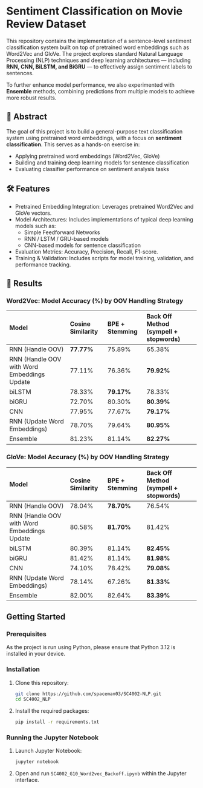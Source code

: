 # Sentiment Classification on Movie Review Dataset
This repository contains the implementation of a sentence-level sentiment classification system built on top of pretrained word embeddings such as Word2Vec and GloVe. The project explores standard Natural Language Processing (NLP) techniques and deep learning architectures — including **RNN, CNN, BiLSTM, and BiGRU** — to effectively assign sentiment labels to sentences.

To further enhance model performance, we also experimented with **Ensemble** methods, combining predictions from multiple models to achieve more robust results.

## 📌 Abstract
The goal of this project is to build a general-purpose text classification system using pretrained word embeddings, with a focus on **sentiment classification**. This serves as a hands-on exercise in:
- Applying pretrained word embeddings (Word2Vec, GloVe)
- Building and training deep learning models for sentence classification
- Evaluating classifier performance on sentiment analysis tasks

## 🛠️ Features
- Pretrained Embedding Integration: Leverages pretrained Word2Vec and GloVe vectors.
- Model Architectures: Includes implementations of typical deep learning models such as:
    - Simple Feedforward Networks
    - RNN / LSTM / GRU-based models
    - CNN-based models for sentence classification
- Evaluation Metrics: Accuracy, Precision, Recall, F1-score.
- Training & Validation: Includes scripts for model training, validation, and performance tracking.

## 📑 Results
### Word2Vec: Model Accuracy (%) by OOV Handling Strategy
| Model | Cosine Similarity | BPE + Stemming | Back Off Method (sympell + stopwords) |
|:---|:---|:---| :--- |
RNN (Handle OOV) | **77.77%** | 75.89% | 65.38% |
RNN (Handle OOV with Word Embeddings Update | 77.11% | 76.36% | **79.92%** |
biLSTM | 78.33% | **79.17%** | 78.33% |
biGRU | 72.70% | 80.30% | **80.39%** |
CNN | 77.95% | 77.67% | **79.17%** |
RNN (Update Word Embeddings) | 78.70% | 79.64% | **80.95%** |
Ensemble | 81.23% | 81.14% | **82.27%** |

### GloVe: Model Accuracy (%) by OOV Handling Strategy
| Model | Cosine Similarity | BPE + Stemming | Back Off Method (sympell + stopwords) |
|:---|:---|:---| :--- |
RNN (Handle OOV) | 78.04% | **78.70%** | 76.54% |
RNN (Handle OOV with Word Embeddings Update | 80.58% | **81.70%** | 81.42% |
biLSTM | 80.39% | 81.14% | **82.45%** |
biGRU | 81.42% | 81.14% | **81.98%**|
CNN | 74.10% | 78.42% | **79.08%** |
RNN (Update Word Embeddings) | 78.14% | 67.26% | **81.33%** |
Ensemble | 82.00% | 82.64% | **83.39%** |

## Getting Started

### Prerequisites
As the project is run using Python, please ensure that Python 3.12 is installed in your device.

### Installation
1. Clone this repository:
    ```bash
    git clone https://github.com/spaceman03/SC4002-NLP.git
    cd SC4002_NLP
    ```

2. Install the required packages:
    ```bash
    pip install -r requirements.txt
    ```

### Running the Jupyter Notebook
1. Launch Jupyter Notebook:
    ```bash
    jupyter notebook
    ```

2. Open and run `SC4002_G10_Word2vec_Backoff.ipynb` within the Jupyter interface.

